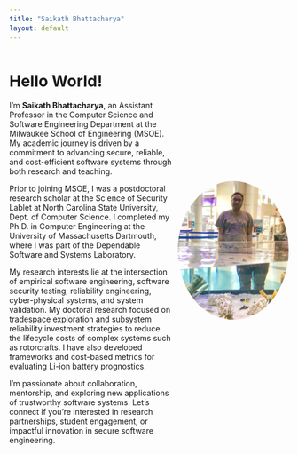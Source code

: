 ```yaml
---
title: "Saikath Bhattacharya"
layout: default
---
```


<div style="display: flex; align-items: center; gap: 10px; flex-wrap: wrap;">

<div style="flex: 1;">
  <h1>Hello World!</h1>

  <p>I’m <strong>Saikath Bhattacharya</strong>, an Assistant Professor in the Computer Science and Software Engineering Department at the Milwaukee School of Engineering (MSOE). My academic journey is driven by a commitment to advancing secure, reliable, and cost-efficient software systems through both research and teaching.</p>

  <p>Prior to joining MSOE, I was a postdoctoral research scholar at the Science of Security Lablet at North Carolina State University, Dept. of Computer Science. I completed my Ph.D. in Computer Engineering at the University of Massachusetts Dartmouth, where I was part of the Dependable Software and Systems Laboratory.</p>

  <p>My research interests lie at the intersection of empirical software engineering, software security testing, reliability engineering, cyber-physical systems, and system validation. My doctoral research focused on tradespace exploration and subsystem reliability investment strategies to reduce the lifecycle costs of complex systems such as rotorcrafts. I have also developed frameworks and cost-based metrics for evaluating Li-ion battery prognostics.</p>

  <p>I’m passionate about collaboration, mentorship, and exploring new applications of trustworthy software systems. Let’s connect if you’re interested in research partnerships, student engagement, or impactful innovation in secure software engineering.</p>
</div>

<div style="flex: 0 0 200px;">
  <img src="profile.jpg" alt="Saikath Bhattacharya" style="width: 100%; border-radius: 50%;">
</div>

</div>
